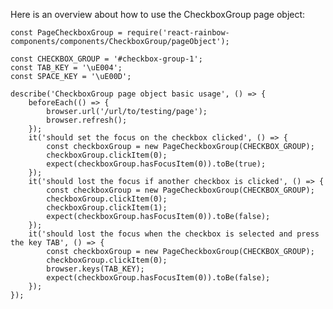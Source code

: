 Here is an overview about how to use the CheckboxGroup page object:

    const PageCheckboxGroup = require('react-rainbow-components/components/CheckboxGroup/pageObject');

    const CHECKBOX_GROUP = '#checkbox-group-1';
    const TAB_KEY = '\uE004';
    const SPACE_KEY = '\uE00D';

    describe('CheckboxGroup page object basic usage', () => {
        beforeEach(() => {
            browser.url('/url/to/testing/page');
            browser.refresh();
        });
        it('should set the focus on the checkbox clicked', () => {
            const checkboxGroup = new PageCheckboxGroup(CHECKBOX_GROUP);
            checkboxGroup.clickItem(0);
            expect(checkboxGroup.hasFocusItem(0)).toBe(true);
        });
        it('should lost the focus if another checkbox is clicked', () => {
            const checkboxGroup = new PageCheckboxGroup(CHECKBOX_GROUP);
            checkboxGroup.clickItem(0);
            checkboxGroup.clickItem(1);
            expect(checkboxGroup.hasFocusItem(0)).toBe(false);
        });
        it('should lost the focus when the checkbox is selected and press the key TAB', () => {
            const checkboxGroup = new PageCheckboxGroup(CHECKBOX_GROUP);
            checkboxGroup.clickItem(0);
            browser.keys(TAB_KEY);
            expect(checkboxGroup.hasFocusItem(0)).toBe(false);
        });
    });
